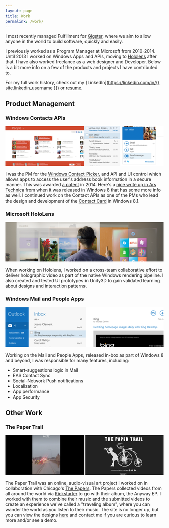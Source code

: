 ```yaml
---
layout: page
title: Work
permalink: /work/
---
```

I most recently managed Fulfillment for [Gigster](http://gigster.com), where we aim to allow anyone in the world to build software, quickly and easily.

I previously worked as a Program Manager at Microsoft from 2010-2014. Until 2013 I worked on Windows Apps and APIs, moving to  [Hololens](https://www.microsoft.com/microsoft-hololens/en-us) after that. I have also worked freelance as a web designer and Developer. Below is a bit more info on a few of the products and projects I have contributed to.

For my full work history, check out my [LinkedIn](https://linkedin.com/in/{{ site.linkedin_username }}) or [resume](http://mrjohnmorrow.com/JohnMorrowResume.pdf).

## Product Management

### Windows Contacts APIs

![Contact APIs](/images/contactsapis.png)

I was the PM for the [Windows Contact Picker](https://msdn.microsoft.com/library/windows/apps/br224913), and API and UI control which allows apps to access the user's address book information in a secure manner. This was awarded [a patent](https://www.google.com/patents/US8887092) in 2014.  Here's a [nice write up in Ars Technica](http://arstechnica.com/information-technology/2012/03/windows-8s-new-way-of-working-messaging-mail-and-people/) from when it was released in Windows 8 that has some more info as well. I continued work on the Contact APIs as one of the PMs who lead the design and development of the
[Contact Card](https://msdn.microsoft.com/en-us/library/windows/apps/windows.applicationmodel.contacts.aspx)  in Windows 8.1.


### Microsoft HoloLens


![HoloLens](/images/hololens.png)

When working on Hololens, I worked on a cross-team collaborative effort to deliver holographic video as part of the native Windows rendering pipeline. I also created and tested UI prototypes in Unity3D to gain validated learning about designs and interaction patterns.



### Windows Mail and People Apps

![Windows Mail](/images/windowsmail.png)

Working on the Mail and People Apps, released in-box as part of Windows 8 and beyond, I was responsible for many features, including:

* Smart-suggestions logic in Mail
* EAS Contact Sync
* Social-Network Push notifications
* Localization
* App performance
* App Security

## Other Work

### The Paper Trail

![Me!](/images/thepapertrail.png)

The Paper Trail was an online, audio-visual art project I worked on in collaboration with Chicago's [The Papers](https://thepapers.bandcamp.com/). The Papers collected videos from all around the world via [Kickstarter](https://www.kickstarter.com/projects/1791710722/the-paper-trail-0) to go with their album, the Anyway EP.  I worked with them to combine their music and the submitted videos to create an experience we've called a "traveling album", where you can wander the world as you listen to their music. The site is no longer up, but you can view the designs [here](https://docs.google.com/presentation/d/1vpCR-hM4rZkRykzY4o7uX65_FqUhIw8FZoImRH-kfAk/) and contact me if you are curious to learn more and/or see a demo.
